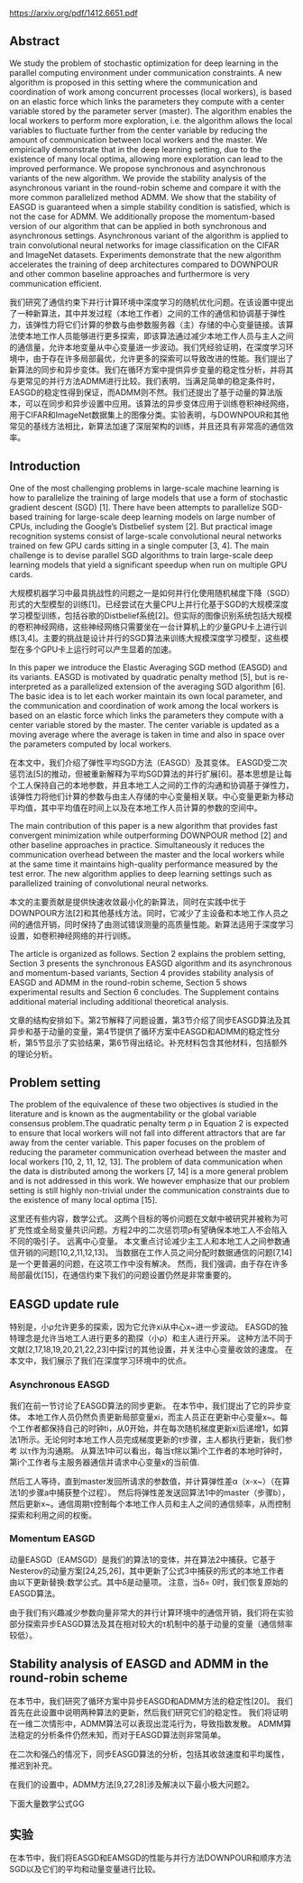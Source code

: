 https://arxiv.org/pdf/1412.6651.pdf

## Abstract
We study the problem of stochastic optimization for deep learning in the parallel computing environment under communication constraints. A new algorithm is proposed in this setting where the communication and coordination of work among concurrent processes (local workers), is based on an elastic force which links the parameters they compute with a center variable stored by the parameter server (master). The algorithm enables the local workers to perform more exploration, i.e. the algorithm allows the local variables to fluctuate further from the center variable by reducing the amount of communication between local workers and the master. We empirically demonstrate that in the deep learning setting, due to the existence of many local optima, allowing more exploration can lead to the improved performance. We propose synchronous and asynchronous variants of the new algorithm. We provide the stability analysis of the asynchronous variant in the round-robin scheme and compare it with the more common parallelized method ADMM. We show that the stability of EASGD is guaranteed when a simple stability condition is satisfied, which is not the case for ADMM. We additionally propose the momentum-based version of our algorithm that can be applied in both synchronous and asynchronous settings. Asynchronous variant of the algorithm is applied to train convolutional neural networks for image classification on the CIFAR and ImageNet datasets. Experiments demonstrate that the new algorithm accelerates the training of deep architectures compared to DOWNPOUR and other common baseline approaches and furthermore is very communication efficient.

 我们研究了通信约束下并行计算环境中深度学习的随机优化问题。在该设置中提出了一种新算法，其中并发过程（本地工作者）之间的工作的通信和协调基于弹性力，该弹性力将它们计算的参数与由参数服务器（主）存储的中心变量链接。该算法使本地工作人员能够进行更多探索，即该算法通过减少本地工作人员与主人之间的通信量，允许本地变量从中心变量进一步波动。我们凭经验证明，在深度学习环境中，由于存在许多局部最优，允许更多的探索可以导致改进的性能。我们提出了新算法的同步和异步变体。我们在循环方案中提供异步变量的稳定性分析，并将其与更常见的并行方法ADMM进行比较。我们表明，当满足简单的稳定条件时，EASGD的稳定性得到保证，而ADMM则不然。我们还提出了基于动量的算法版本，可以在同步和异步设置中应用。该算法的异步变体应用于训练卷积神经网络，用于CIFAR和ImageNet数据集上的图像分类。实验表明，与DOWNPOUR和其他常见的基线方法相比，新算法加速了深层架构的训练，并且还具有非常高的通信效率。
 ## Introduction
One of the most challenging problems in large-scale machine learning is how to parallelize the training of large models that use a form of stochastic gradient descent (SGD) [1]. There have been attempts to parallelize SGD-based training for large-scale deep learning models on large number of CPUs, including the Google’s Distbelief system [2]. But practical image recognition systems consist of large-scale convolutional neural networks trained on few GPU cards sitting in a single computer [3, 4]. The main challenge is to devise parallel SGD algorithms to train large-scale deep learning models that yield a significant speedup when run on multiple GPU cards.

 大规模机器学习中最具挑战性的问题之一是如何并行化使用随机梯度下降（SGD）形式的大型模型的训练[1]。已经尝试在大量CPU上并行化基于SGD的大规模深度学习模型训练，包括谷歌的Distbelief系统[2]。但实际的图像识别系统包括大规模的卷积神经网络，这些神经网络只需要坐在一台计算机上的少量GPU卡上进行训练[3,4]。主要的挑战是设计并行的SGD算法来训练大规模深度学习模型，这些模型在多个GPU卡上运行时可以产生显着的加速。
 
 In this paper we introduce the Elastic Averaging SGD method (EASGD) and its variants. EASGD is motivated by quadratic penalty method [5], but is re-interpreted as a parallelized extension of the averaging SGD algorithm [6]. The basic idea is to let each worker maintain its own local parameter, and the communication and coordination of work among the local workers is based on an elastic force which links the parameters they compute with a center variable stored by the master. The center variable is updated as a moving average where the average is taken in time and also in space over the parameters computed by local workers. 
 
 在本文中，我们介绍了弹性平均SGD方法（EASGD）及其变体。 EASGD受二次惩罚法[5]的推动，但被重新解释为平均SGD算法的并行扩展[6]。基本思想是让每个工人保持自己的本地参数，并且本地工人之间的工作的沟通和协调基于弹性力，该弹性力将他们计算的参数与由主人存储的中心变量相关联。中心变量更新为移动平均值，其中平均值在时间上以及在本地工作人员计算的参数的空间中。
 
 The main contribution of this paper is a new algorithm that provides fast convergent minimization while outperforming DOWNPOUR method [2] and other baseline approaches in practice. Simultaneously it reduces the communication overhead between the master and the local workers while at the same time it maintains high-quality performance measured by the test error. The new algorithm applies to deep learning settings such as parallelized training of convolutional neural networks.
 
 本文的主要贡献是提供快速收敛最小化的新算法，同时在实践中优于DOWNPOUR方法[2]和其他基线方法。同时，它减少了主设备和本地工作人员之间的通信开销，同时保持了由测试错误测量的高质量性能。新算法适用于深度学习设置，如卷积神经网络的并行训练。
 
 The article is organized as follows. Section 2 explains the problem setting, Section 3 presents the synchronous EASGD algorithm and its asynchronous and momentum-based variants, Section 4 provides stability analysis of EASGD and ADMM in the round-robin scheme, Section 5 shows experimental results and Section 6 concludes. The Supplement contains additional material including additional theoretical analysis.
 
 文章的结构安排如下。第2节解释了问题设置，第3节介绍了同步EASGD算法及其异步和基于动量的变量，第4节提供了循环方案中EASGD和ADMM的稳定性分析，第5节显示了实验结果，第6节得出结论。补充材料包含其他材料，包括额外的理论分析。
 ## Problem setting
The problem of the equivalence of these two objectives is studied in the literature and is known as the augmentability or the global variable consensus problem.The quadratic penalty term ρ in Equation 2 is expected to ensure that local workers will not fall into different attractors that are far away from the center variable. This paper focuses on the problem of reducing the parameter communication overhead between the master and local workers [10, 2, 11, 12, 13]. The problem of data communication when the data is distributed among the workers [7, 14] is a more general problem and is not addressed in this work. We however emphasize that our problem setting is still highly non-trivial under the communication constraints due to the existence of many local optima [15].

 这里还有些内容，数学公式。
这两个目标的等价问题在文献中被研究并被称为可扩充性或全局变量共识问题。方程2中的二次惩罚项ρ有望确保本地工人不会陷入不同的吸引子。 远离中心变量。 本文重点讨论减少主工人和本地工人之间参数通信开销的问题[10,2,11,12,13]。 当数据在工作人员之间分配时数据通信的问题[7,14]是一个更普遍的问题，在这项工作中没有解决。 然而，我们强调，由于存在许多局部最优[15]，在通信约束下我们的问题设置仍然是非常重要的。
 ## EASGD update rule

特别是，小ρ允许更多的探索，因为它允许xi从中心x~进一步波动。 EASGD的独特理念是允许当地工人进行更多的勘探（小ρ）和主人进行开采。 这种方法不同于文献[2,17,18,19,20,21,22,23]中探讨的其他设置，并关注中心变量收敛的速度。 在本文中，我们展示了我们在深度学习环境中的优点。

### Asynchronous EASGD
我们在前一节讨论了EASGD算法的同步更新。 在本节中，我们提出了它的异步变体。 本地工作人员仍然负责更新局部变量xi，而主人员正在更新中心变量x~。每个工作者都保持自己的时钟ti，从0开始，并在每次随机梯度更新xi后递增1，如算法1所示。无论何时本地工作人员完成梯度更新的τ步骤，主人都执行更新，我们参考 以τ作为沟通期。 从算法1中可以看出，每当τ除以第i个工作者的本地时钟时，第i个工作者与主服务器通信并请求中心变量x的当前值.

然后工人等待，直到master发回所请求的参数值，并计算弹性差α（x-x~）（在算法1的步骤a中捕获整个过程）。 然后将弹性差发送回算法1中的master（步骤b），然后更新x~。通信周期τ控制每个本地工作人员和主人之间的通信频率，从而控制探索和利用之间的权衡。

### Momentum EASGD
动量EASGD（EAMSGD）是我们的算法1的变体，并在算法2中捕获。它基于Nesterov的动量方案[24,25,26]，其中更新了公式3中捕获的形式的本地工作者 由以下更新替换:数学公式。其中δ是动量项。 注意，当δ= 0时，我们恢复原始的EASGD算法。

由于我们有兴趣减少参数向量非常大的并行计算环境中的通信开销，我们将在实验部分探索异步EASGD算法及其在相对较大的τ机制中的基于动量的变量（通信频率较低）。

## Stability analysis of EASGD and ADMM in the round-robin scheme
在本节中，我们研究了循环方案中异步EASGD和ADMM方法的稳定性[20]。 我们首先在此设置中说明两种算法的更新，然后我们研究它们的稳定性。 我们将证明在一维二次情形中，ADMM算法可以表现出混沌行为，导致指数发散。 ADMM算法稳定的分析条件仍然未知，而对于EASGD算法则非常简单。

在二次和强凸的情况下，同步EASGD算法的分析，包括其收敛速度和平均属性，推迟到补充。

在我们的设置中，ADMM方法[9,27,28]涉及解决以下最小极大问题2。

下面大量数学公式GG

## 实验
在本节中，我们将EASGD和EAMSGD的性能与并行方法DOWNPOUR和顺序方法SGD以及它们的平均和动量变量进行比较。

